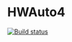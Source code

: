 # HWAuto4
[![Build status](https://ci.appveyor.com/api/projects/status/gr80y1tynesh7qfc?svg=true)](https://ci.appveyor.com/project/VisYar/hwauto4)
